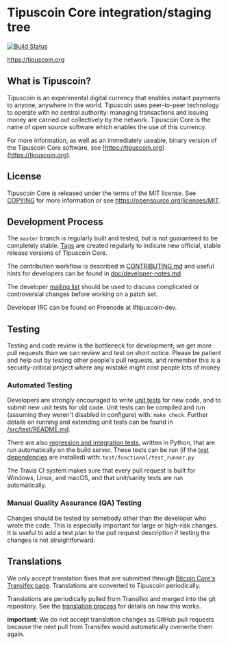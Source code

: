 Tipuscoin Core integration/staging tree
=====================================

[![Build Status](https://travis-ci.org/tipuscoin-project/tipuscoin.svg?branch=master)](https://travis-ci.org/tipuscoin-project/tipuscoin)

https://tipuscoin.org

What is Tipuscoin?
----------------

Tipuscoin is an experimental digital currency that enables instant payments to
anyone, anywhere in the world. Tipuscoin uses peer-to-peer technology to operate
with no central authority: managing transactions and issuing money are carried
out collectively by the network. Tipuscoin Core is the name of open source
software which enables the use of this currency.

For more information, as well as an immediately useable, binary version of
the Tipuscoin Core software, see [https://tipuscoin.org](https://tipuscoin.org).

License
-------

Tipuscoin Core is released under the terms of the MIT license. See [COPYING](COPYING) for more
information or see https://opensource.org/licenses/MIT.

Development Process
-------------------

The `master` branch is regularly built and tested, but is not guaranteed to be
completely stable. [Tags](https://github.com/tipuscoin-project/tipuscoin/tags) are created
regularly to indicate new official, stable release versions of Tipuscoin Core.

The contribution workflow is described in [CONTRIBUTING.md](CONTRIBUTING.md)
and useful hints for developers can be found in [doc/developer-notes.md](doc/developer-notes.md).

The developer [mailing list](https://groups.google.com/forum/#!forum/tipuscoin-dev)
should be used to discuss complicated or controversial changes before working
on a patch set.

Developer IRC can be found on Freenode at #tipuscoin-dev.

Testing
-------

Testing and code review is the bottleneck for development; we get more pull
requests than we can review and test on short notice. Please be patient and help out by testing
other people's pull requests, and remember this is a security-critical project where any mistake might cost people
lots of money.

### Automated Testing

Developers are strongly encouraged to write [unit tests](src/test/README.md) for new code, and to
submit new unit tests for old code. Unit tests can be compiled and run
(assuming they weren't disabled in configure) with: `make check`. Further details on running
and extending unit tests can be found in [/src/test/README.md](/src/test/README.md).

There are also [regression and integration tests](/test), written
in Python, that are run automatically on the build server.
These tests can be run (if the [test dependencies](/test) are installed) with: `test/functional/test_runner.py`

The Travis CI system makes sure that every pull request is built for Windows, Linux, and macOS, and that unit/sanity tests are run automatically.

### Manual Quality Assurance (QA) Testing

Changes should be tested by somebody other than the developer who wrote the
code. This is especially important for large or high-risk changes. It is useful
to add a test plan to the pull request description if testing the changes is
not straightforward.

Translations
------------

We only accept translation fixes that are submitted through [Bitcoin Core's Transifex page](https://www.transifex.com/projects/p/bitcoin/).
Translations are converted to Tipuscoin periodically.

Translations are periodically pulled from Transifex and merged into the git repository. See the
[translation process](doc/translation_process.md) for details on how this works.

**Important**: We do not accept translation changes as GitHub pull requests because the next
pull from Transifex would automatically overwrite them again.
